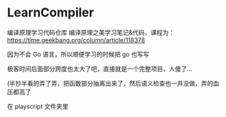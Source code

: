 # LearnCompiler
编译原理学习代码仓库
编译原理之美学习笔记&代码，课程为：https://time.geekbang.org/column/article/118378

因为不会 Go 语言，所以顺便学习的时候把 go 也写写



极客时间后面部分跨度也太大了吧，直接就是一个完整项目，人傻了... 

(半抄半看的弄了弄，把函数部分抽离出来了，然后语义检查也一并没做，弄的血压都高了 

在 playscript 文件夹里 



